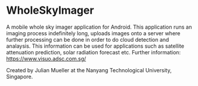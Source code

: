 # WholeSkyImager
A mobile whole sky imager application for Android. This application runs an imaging process indefinitely long, uploads images onto a server where further processing can be done in order to do cloud detection and analaysis. This information can be used for applications such as satellite attenuation prediction, solar radiation forecast etc. Further information: https://www.visuo.adsc.com.sg/ 

Created by Julian Mueller at the Nanyang Technological University, Singapore.
